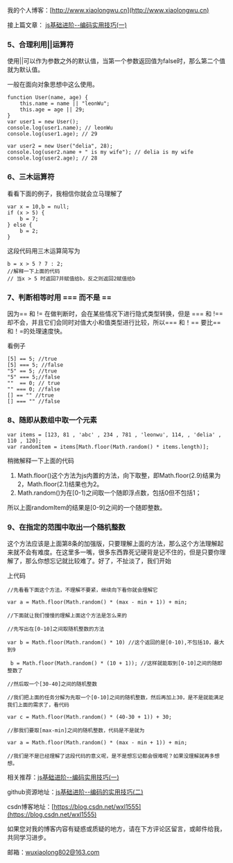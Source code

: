 我的个人博客：[http://www.xiaolongwu.cn](http://www.xiaolongwu.cn)

接上篇文章：
[js基础进阶--编码实用技巧(一)]()

### 5、合理利用||运算符

使用||可以作为参数之外的默认值，当第一个参数返回值为false时，那么第二个值就为默认值。

一般在面向对象思想中这么使用。
```
function User(name, age) {
    this.name = name || "leonWu";
    this.age = age || 29;
}
var user1 = new User();
console.log(user1.name); // leonWu
console.log(user1.age); // 29
 
var user2 = new User("delia", 28);
console.log(user2.name + " is my wife"); // delia is my wife
console.log(user2.age); // 28
```

### 6、三木运算符
看看下面的例子，我相信你就会立马理解了

```
var x = 10,b = null;
if (x > 5) {
    b = 7;
} else {
    b = 2;
}
```
这段代码用三木运算简写为

```
b = x > 5 ? 7 : 2;
//解释一下上面的代码
// 当x > 5 时返回7并赋值给b，反之则返回2赋值给b
```

### 7、判断相等时用 === 而不是 ==
因为== 和 != 在做判断时，会在某些情况下进行隐式类型转换，但是 === 和 !== 却不会，并且它们会同时对值大小和值类型进行比较，所以=== 和！== 要比== 和！=的处理速度快。

看例子


```
[5] == 5; //true
[5] === 5; //false
"5" == 5; //true
"5" === 5;//false
""  == 0; // true
"" === 0; //false
[] == "" //true
[] === "" //false

```
### 8、随即从数组中取一个元素

```
var items = [123, 81 , 'abc' , 234 , 781 , 'leonwu', 114, , 'delia' , 110 , 120];
var randomItem = items[Math.floor(Math.random() * items.length)];

```
稍微解释一下上面的代码

1. Math.floor()这个方法为js内置的方法，向下取整，即Math.floor(2.9)结果为2，Math.floor(2.1)结果也为2。
2. Math.random()为在[0-1)之间取一个随即浮点数，包括0但不包括1；

所以上面randomItem的结果是[0-9]之间的一个随即整数。

### 9、在指定的范围中取出一个随机整数
这个方法应该是上面第8条的加强版，只要理解上面的方法，那么这个方法理解起来就不会有难度。在这里多一嘴，很多东西靠死记硬背是记不住的，但是只要你理解了，那么你想忘记就比较难了。好了，不扯淡了，我们开始

上代码

```
//先看看下面这个方法，不理解不要紧，继续向下看你就会理解它

var a = Math.floor(Math.random() * (max - min + 1)) + min; 

//下面就让我们慢慢的理解上面这个方法是怎么来的

//先写出在[0-10]之间取随机整数的方法

var b = Math.floor(Math.random() * 10) //这个返回的是[0-10),不包括10，最大到9

 b = Math.floor(Math.random() * (10 + 1)); //这样就能取到[0-10]之间的随即整数了

//然后取一个[30-40]之间的随机整数

//我们把上面的任务分解为先取一个[0-10]之间的随机整数，然后再加上30，是不是就能满足我们上面的需求了，看代码

var c = Math.floor(Math.random() * (40-30 + 1)) + 30;

//那我们要取[max-min]之间的随机整数，代码是不是就为

var a = Math.floor(Math.random() * (max - min + 1)) + min;

//我们是不是已经理解了这段代码的意义呢，是不是想忘记都会很难呢？如果没理解就再多想想。

```
相关推荐：[js基础进阶--编码实用技巧(一)]()


github资源地址：[js基础进阶--编码的实用技巧(二)]()


csdn博客地址：[https://blog.csdn.net/wxl1555](https://blog.csdn.net/wxl1555)

如果您对我的博客内容有疑惑或质疑的地方，请在下方评论区留言，或邮件给我，共同学习进步。

邮箱：wuxiaolong802@163.com
